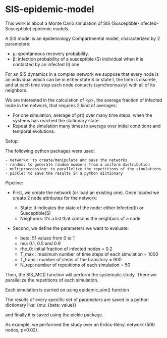 # SIS-epidemic-model

This work is about a Monte Carlo simulation of SIS (Susceptible-Infected-Susceptible) epidemic models.

A SIS model is an epidemiology Compartmental model, characterized by 2 parameters:
  - µ: spontaneous recovery probability.
  - β: infection probability of a susceptible (S) individual when it is contacted by an infected (I) one.
  
For an SIS dynamics in a complex network we suppose that every node is an individual which can be in either state S or state I, the time is discrete, and at each time step each node contacts (synchronously) with all of its neighbors.

We are interested in the calculation of <ρ>, the average fraction of infected node in the network, that requires 2 kind of averages:
  - For one simulation, average of ρ(t) over many time steps, when the systems has reached the stationary state.
  - Repeat the simulation many times to average over initial conditions and temporal evolutions.

Setup:

  The following python packages were used:
  
    - networkx: to create/manipulate and save the networks
    - random: to generate random numbers from a uniform distribution
    - multiproccessing: to parallelize the repetitions of the simulations
    - pickle: to save the results in a python dictionary

Pipeline:

  - First, we create the network (or load an existing one). Once loaded we create 2 node attributes for the network:

      - State: It indicates the state of the node: either Infected(I) or Susceptible(S)
      - Neighbors: It’s a list that contains the neighbors of a node

  - Second, we define the parameters we want to evaluate:

      - beta: 51 values from 0 to 1
      - mu: 0.1, 0.5 and 0.9
      - rho_0:  initial fraction of infected nodes = 0.2
      - T_max : maximum number of time steps of each simulation = 1000
      - T_trans : number of steps of the transitory = 900
      - N_rep: number of repetitions of each simulation = 50

  Then, the SIS_MC() function will perform the systematic study. There we parallelize the repetitions of each simulation.

  Each simulation is carried on using epidemic_sim() function

  The results of every specific set of parameters are saved in a python dictionary like:
  {mu: {beta: value}}

  and finally it is saved using the pickle package.
  
  As example, we performed the study over an Erdös-Rényi network (500 nodes, p=0.02).
